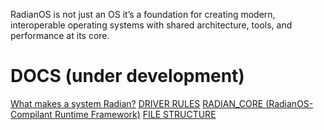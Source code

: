 RadianOS is not just an OS it’s a foundation for creating modern, interoperable operating systems with shared architecture, tools, and performance at its core.

# DOCS (under development)
[What makes a system Radian?](https://github.com/RadianOS/radianos/COMPILANCE.md)
[DRIVER RULES](https://github.com/RadianOS/radianos/DRIVER_COMPILANCE.md)
[RADIAN_CORE (RadianOS-Compilant Runtime Framework)](https://github.com/RadianOS/radianos/RADIAN_CORE.md)
[FILE STRUCTURE](https://github.com/RadianOS/radianos/STRUCT.md)
